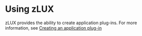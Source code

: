# Using zLUX

zLUX provides the ability to create application plug-ins. For more information, see [Creating an application plug-in](mvd-plugincreateappplugin.md) 